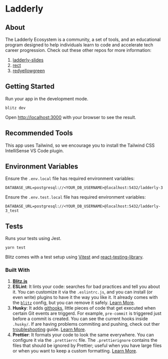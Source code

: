 
# ****Ladderly****

## About

The Ladderly Ecosystem is a community, a set of tools, and an educational program designed to help individuals learn to code and accelerate tech career progression. Check out these other repos for more information:
1. [ladderly-slides](https://github.com/Vandivier/ladderly-slides)
2. [rect](https://github.com/Vandivier/rect)
3. [redyellowgreen](https://github.com/Vandivier/redyellowgreen)

## Getting Started

Run your app in the development mode.

```
blitz dev
```

Open [http://localhost:3000](http://localhost:3000) with your browser to see the result.

## Recommended Tools

This app uses Tailwind, so we encourage you to install the Tailwind CSS IntelliSense VS Code plugin.

## Environment Variables

Ensure the `.env.local` file has required environment variables:

```
DATABASE_URL=postgresql://<YOUR_DB_USERNAME>@localhost:5432/ladderly-3
```

Ensure the `.env.test.local` file has required environment variables:

```
DATABASE_URL=postgresql://<YOUR_DB_USERNAME>@localhost:5432/ladderly-3_test
```

## Tests

Runs your tests using Jest.

```
yarn test
```

Blitz comes with a test setup using [Vitest](https://vitest.dev/) and [react-testing-library](https://testing-library.com/).

### Built With

1. [**Blitz.js**](https://blitzjs.com)
2. **ESLint**: It lints your code: searches for bad practices and tell you about it. You can customize it via the `.eslintrc.js`, and you can install (or even write) plugins to have it the way you like it. It already comes with the [`blitz`](https://github.com/blitz-js/blitz/tree/canary/packages/eslint-config) config, but you can remove it safely. [Learn More](https://blitzjs.com/docs/eslint-config).
3. **Husky**: It adds [githooks](https://git-scm.com/docs/githooks), little pieces of code that get executed when certain Git events are triggerd. For example, `pre-commit` is triggered just before a commit is created. You can see the current hooks inside `.husky/`. If are having problems commiting and pushing, check out ther [troubleshooting](https://typicode.github.io/husky/#/?id=troubleshoot) guide. [Learn More](https://blitzjs.com/docs/husky-config).
4. **Prettier**: It formats your code to look the same everywhere. You can configure it via the `.prettierrc` file. The `.prettierignore` contains the files that should be ignored by Prettier; useful when you have large files or when you want to keep a custom formatting. [Learn More](https://blitzjs.com/docs/prettier-config).

